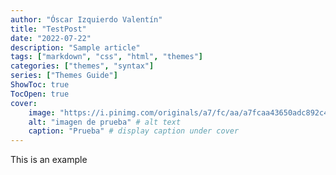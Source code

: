 ```yaml
---
author: "Óscar Izquierdo Valentín"
title: "TestPost"
date: "2022-07-22"
description: "Sample article"
tags: ["markdown", "css", "html", "themes"]
categories: ["themes", "syntax"]
series: ["Themes Guide"]
ShowToc: true
TocOpen: true
cover:
    image: "https://i.pinimg.com/originals/a7/fc/aa/a7fcaa43650adc892c401956a08dc32a.jpg" # image path/url
    alt: "imagen de prueba" # alt text
    caption: "Prueba" # display caption under cover
---
```


This is an example
